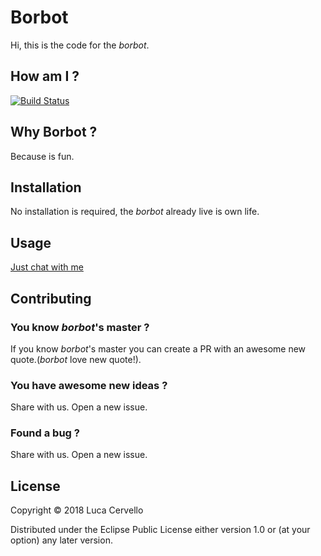 # Borbot

Hi, this is the code for the _borbot_.

## How am I ?

[![Build Status](https://travis-ci.org/lucacervello/borbot.svg?branch=master)](https://travis-ci.org/lucacervello/borbot)

## Why Borbot ?

Because is fun.

## Installation

No installation is required, the _borbot_ already live is own life.

## Usage

[Just chat with me](https://telegram.me/Borborborborbot)

## Contributing

### You know _borbot_'s master ?

If you know _borbot_'s master you can create a PR with an awesome new quote.(_borbot_ love new quote!).

### You have awesome new ideas ?

Share with us. Open a new issue.

### Found a bug ?

Share with us. Open a new issue.


## License

Copyright © 2018 Luca Cervello

Distributed under the Eclipse Public License either version 1.0 or (at
your option) any later version.
